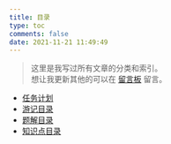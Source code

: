 ```yaml
---
title: 目录
type: toc
comments: false
date: 2021-11-21 11:49:49
---
```


> 这里是我写过所有文章的分类和索引。  
> 想让我更新其他的可以在 [留言板](/guestbook) 留言。

- [任务计划](./plan)
- [游记目录](./competition)
- [题解目录](./solution)
- [知识点目录](./knowledge)